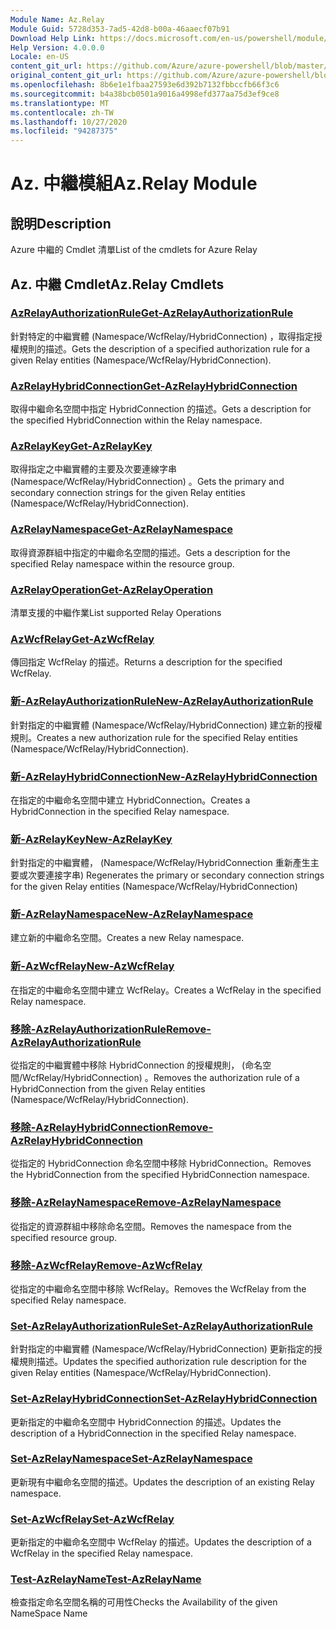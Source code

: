 ```yaml
---
Module Name: Az.Relay
Module Guid: 5728d353-7ad5-42d8-b00a-46aaecf07b91
Download Help Link: https://docs.microsoft.com/en-us/powershell/module/az.relay
Help Version: 4.0.0.0
Locale: en-US
content_git_url: https://github.com/Azure/azure-powershell/blob/master/src/Relay/Relay/help/Az.Relay.md
original_content_git_url: https://github.com/Azure/azure-powershell/blob/master/src/Relay/Relay/help/Az.Relay.md
ms.openlocfilehash: 8b6e1e1fbaa27593e6d392b7132fbbccfb66f3c6
ms.sourcegitcommit: b4a38bcb0501a9016a4998efd377aa75d3ef9ce8
ms.translationtype: MT
ms.contentlocale: zh-TW
ms.lasthandoff: 10/27/2020
ms.locfileid: "94287375"
---
```

# <span data-ttu-id="88e6a-101">Az. 中繼模組</span><span class="sxs-lookup"><span data-stu-id="88e6a-101">Az.Relay Module</span></span>
## <span data-ttu-id="88e6a-102">說明</span><span class="sxs-lookup"><span data-stu-id="88e6a-102">Description</span></span>
<span data-ttu-id="88e6a-103">Azure 中繼的 Cmdlet 清單</span><span class="sxs-lookup"><span data-stu-id="88e6a-103">List of the cmdlets for Azure Relay</span></span>

## <span data-ttu-id="88e6a-104">Az. 中繼 Cmdlet</span><span class="sxs-lookup"><span data-stu-id="88e6a-104">Az.Relay Cmdlets</span></span>
### [<span data-ttu-id="88e6a-105">AzRelayAuthorizationRule</span><span class="sxs-lookup"><span data-stu-id="88e6a-105">Get-AzRelayAuthorizationRule</span></span>](Get-AzRelayAuthorizationRule.md)
<span data-ttu-id="88e6a-106">針對特定的中繼實體 (Namespace/WcfRelay/HybridConnection) ，取得指定授權規則的描述。</span><span class="sxs-lookup"><span data-stu-id="88e6a-106">Gets the description of a specified authorization rule for a given Relay entities (Namespace/WcfRelay/HybridConnection).</span></span>

### [<span data-ttu-id="88e6a-107">AzRelayHybridConnection</span><span class="sxs-lookup"><span data-stu-id="88e6a-107">Get-AzRelayHybridConnection</span></span>](Get-AzRelayHybridConnection.md)
<span data-ttu-id="88e6a-108">取得中繼命名空間中指定 HybridConnection 的描述。</span><span class="sxs-lookup"><span data-stu-id="88e6a-108">Gets a description for the specified HybridConnection within the Relay namespace.</span></span>

### [<span data-ttu-id="88e6a-109">AzRelayKey</span><span class="sxs-lookup"><span data-stu-id="88e6a-109">Get-AzRelayKey</span></span>](Get-AzRelayKey.md)
<span data-ttu-id="88e6a-110">取得指定之中繼實體的主要及次要連線字串 (Namespace/WcfRelay/HybridConnection) 。</span><span class="sxs-lookup"><span data-stu-id="88e6a-110">Gets the primary and secondary connection strings for the given Relay entities (Namespace/WcfRelay/HybridConnection).</span></span>

### [<span data-ttu-id="88e6a-111">AzRelayNamespace</span><span class="sxs-lookup"><span data-stu-id="88e6a-111">Get-AzRelayNamespace</span></span>](Get-AzRelayNamespace.md)
<span data-ttu-id="88e6a-112">取得資源群組中指定的中繼命名空間的描述。</span><span class="sxs-lookup"><span data-stu-id="88e6a-112">Gets a description for the specified Relay namespace within the resource group.</span></span>

### [<span data-ttu-id="88e6a-113">AzRelayOperation</span><span class="sxs-lookup"><span data-stu-id="88e6a-113">Get-AzRelayOperation</span></span>](Get-AzRelayOperation.md)
<span data-ttu-id="88e6a-114">清單支援的中繼作業</span><span class="sxs-lookup"><span data-stu-id="88e6a-114">List supported Relay Operations</span></span>

### [<span data-ttu-id="88e6a-115">AzWcfRelay</span><span class="sxs-lookup"><span data-stu-id="88e6a-115">Get-AzWcfRelay</span></span>](Get-AzWcfRelay.md)
<span data-ttu-id="88e6a-116">傳回指定 WcfRelay 的描述。</span><span class="sxs-lookup"><span data-stu-id="88e6a-116">Returns a description for the specified WcfRelay.</span></span>

### [<span data-ttu-id="88e6a-117">新-AzRelayAuthorizationRule</span><span class="sxs-lookup"><span data-stu-id="88e6a-117">New-AzRelayAuthorizationRule</span></span>](New-AzRelayAuthorizationRule.md)
<span data-ttu-id="88e6a-118">針對指定的中繼實體 (Namespace/WcfRelay/HybridConnection) 建立新的授權規則。</span><span class="sxs-lookup"><span data-stu-id="88e6a-118">Creates a new authorization rule for the specified Relay entities (Namespace/WcfRelay/HybridConnection).</span></span>

### [<span data-ttu-id="88e6a-119">新-AzRelayHybridConnection</span><span class="sxs-lookup"><span data-stu-id="88e6a-119">New-AzRelayHybridConnection</span></span>](New-AzRelayHybridConnection.md)
<span data-ttu-id="88e6a-120">在指定的中繼命名空間中建立 HybridConnection。</span><span class="sxs-lookup"><span data-stu-id="88e6a-120">Creates a HybridConnection in the specified Relay namespace.</span></span>

### [<span data-ttu-id="88e6a-121">新-AzRelayKey</span><span class="sxs-lookup"><span data-stu-id="88e6a-121">New-AzRelayKey</span></span>](New-AzRelayKey.md)
<span data-ttu-id="88e6a-122">針對指定的中繼實體， (Namespace/WcfRelay/HybridConnection 重新產生主要或次要連接字串) </span><span class="sxs-lookup"><span data-stu-id="88e6a-122">Regenerates the primary or secondary connection strings for the given Relay entities (Namespace/WcfRelay/HybridConnection)</span></span>

### [<span data-ttu-id="88e6a-123">新-AzRelayNamespace</span><span class="sxs-lookup"><span data-stu-id="88e6a-123">New-AzRelayNamespace</span></span>](New-AzRelayNamespace.md)
<span data-ttu-id="88e6a-124">建立新的中繼命名空間。</span><span class="sxs-lookup"><span data-stu-id="88e6a-124">Creates a new Relay namespace.</span></span>

### [<span data-ttu-id="88e6a-125">新-AzWcfRelay</span><span class="sxs-lookup"><span data-stu-id="88e6a-125">New-AzWcfRelay</span></span>](New-AzWcfRelay.md)
<span data-ttu-id="88e6a-126">在指定的中繼命名空間中建立 WcfRelay。</span><span class="sxs-lookup"><span data-stu-id="88e6a-126">Creates a WcfRelay in the specified Relay namespace.</span></span>

### [<span data-ttu-id="88e6a-127">移除-AzRelayAuthorizationRule</span><span class="sxs-lookup"><span data-stu-id="88e6a-127">Remove-AzRelayAuthorizationRule</span></span>](Remove-AzRelayAuthorizationRule.md)
<span data-ttu-id="88e6a-128">從指定的中繼實體中移除 HybridConnection 的授權規則， (命名空間/WcfRelay/HybridConnection) 。</span><span class="sxs-lookup"><span data-stu-id="88e6a-128">Removes the authorization rule of a HybridConnection from the given Relay entities (Namespace/WcfRelay/HybridConnection).</span></span>

### [<span data-ttu-id="88e6a-129">移除-AzRelayHybridConnection</span><span class="sxs-lookup"><span data-stu-id="88e6a-129">Remove-AzRelayHybridConnection</span></span>](Remove-AzRelayHybridConnection.md)
<span data-ttu-id="88e6a-130">從指定的 HybridConnection 命名空間中移除 HybridConnection。</span><span class="sxs-lookup"><span data-stu-id="88e6a-130">Removes the HybridConnection from the specified HybridConnection namespace.</span></span>

### [<span data-ttu-id="88e6a-131">移除-AzRelayNamespace</span><span class="sxs-lookup"><span data-stu-id="88e6a-131">Remove-AzRelayNamespace</span></span>](Remove-AzRelayNamespace.md)
<span data-ttu-id="88e6a-132">從指定的資源群組中移除命名空間。</span><span class="sxs-lookup"><span data-stu-id="88e6a-132">Removes the namespace from the specified resource group.</span></span> 

### [<span data-ttu-id="88e6a-133">移除-AzWcfRelay</span><span class="sxs-lookup"><span data-stu-id="88e6a-133">Remove-AzWcfRelay</span></span>](Remove-AzWcfRelay.md)
<span data-ttu-id="88e6a-134">從指定的中繼命名空間中移除 WcfRelay。</span><span class="sxs-lookup"><span data-stu-id="88e6a-134">Removes the WcfRelay from the specified Relay namespace.</span></span>

### [<span data-ttu-id="88e6a-135">Set-AzRelayAuthorizationRule</span><span class="sxs-lookup"><span data-stu-id="88e6a-135">Set-AzRelayAuthorizationRule</span></span>](Set-AzRelayAuthorizationRule.md)
<span data-ttu-id="88e6a-136">針對指定的中繼實體 (Namespace/WcfRelay/HybridConnection) 更新指定的授權規則描述。</span><span class="sxs-lookup"><span data-stu-id="88e6a-136">Updates the specified authorization rule description for the given Relay entities (Namespace/WcfRelay/HybridConnection).</span></span>

### [<span data-ttu-id="88e6a-137">Set-AzRelayHybridConnection</span><span class="sxs-lookup"><span data-stu-id="88e6a-137">Set-AzRelayHybridConnection</span></span>](Set-AzRelayHybridConnection.md)
<span data-ttu-id="88e6a-138">更新指定的中繼命名空間中 HybridConnection 的描述。</span><span class="sxs-lookup"><span data-stu-id="88e6a-138">Updates the description of a HybridConnection in the specified Relay namespace.</span></span>

### [<span data-ttu-id="88e6a-139">Set-AzRelayNamespace</span><span class="sxs-lookup"><span data-stu-id="88e6a-139">Set-AzRelayNamespace</span></span>](Set-AzRelayNamespace.md)
<span data-ttu-id="88e6a-140">更新現有中繼命名空間的描述。</span><span class="sxs-lookup"><span data-stu-id="88e6a-140">Updates the description of an existing Relay namespace.</span></span>

### [<span data-ttu-id="88e6a-141">Set-AzWcfRelay</span><span class="sxs-lookup"><span data-stu-id="88e6a-141">Set-AzWcfRelay</span></span>](Set-AzWcfRelay.md)
<span data-ttu-id="88e6a-142">更新指定的中繼命名空間中 WcfRelay 的描述。</span><span class="sxs-lookup"><span data-stu-id="88e6a-142">Updates the description of a WcfRelay in the specified Relay namespace.</span></span>

### [<span data-ttu-id="88e6a-143">Test-AzRelayName</span><span class="sxs-lookup"><span data-stu-id="88e6a-143">Test-AzRelayName</span></span>](Test-AzRelayName.md)
<span data-ttu-id="88e6a-144">檢查指定命名空間名稱的可用性</span><span class="sxs-lookup"><span data-stu-id="88e6a-144">Checks the Availability of the given NameSpace Name</span></span>

